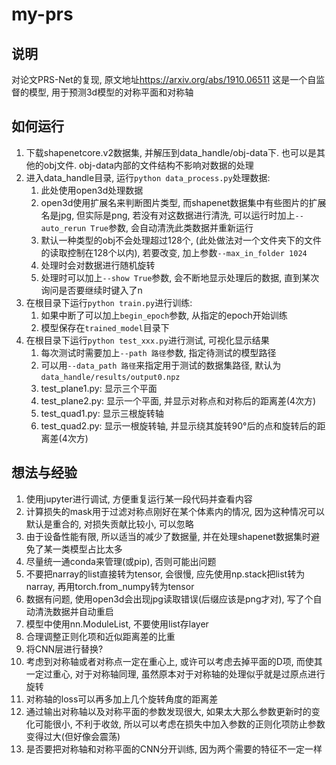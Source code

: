 # my-prs

## 说明

对论文PRS-Net的复现, 原文地址<https://arxiv.org/abs/1910.06511>
这是一个自监督的模型, 用于预测3d模型的对称平面和对称轴

## 如何运行

1. 下载shapenetcore.v2数据集, 并解压到data_handle/obj-data下. 也可以是其他的obj文件. obj-data内部的文件结构不影响对数据的处理
2. 进入data_handle目录, 运行`python data_process.py`处理数据:
   1. 此处使用open3d处理数据
   2. open3d使用扩展名来判断图片类型, 而shapenet数据集中有些图片的扩展名是jpg, 但实际是png, 若没有对这数据进行清洗, 可以运行时加上`--auto_rerun True`参数, 会自动清洗此类数据并重新运行
   3. 默认一种类型的obj不会处理超过128个, (此处做法对一个文件夹下的文件的读取控制在128个以内), 若要改变, 加上参数`--max_in_folder 1024`
   4. 处理时会对数据进行随机旋转
   5. 处理时可以加上`--show True`参数, 会不断地显示处理后的数据, 直到某次询问是否要继续时键入了n
3. 在根目录下运行`python train.py`进行训练:
   1. 如果中断了可以加上`begin_epoch`参数, 从指定的epoch开始训练
   2. 模型保存在`trained_model`目录下
4. 在根目录下运行`python test_xxx.py`进行测试, 可视化显示结果
   1. 每次测试时需要加上`--path 路径`参数, 指定待测试的模型路径
   2. 可以用`--data_path 路径`来指定用于测试的数据集路径, 默认为`data_handle/results/output0.npz`
   3. test_plane1.py: 显示三个平面
   4. test_plane2.py: 显示一个平面, 并显示对称点和对称后的距离差(4次方)
   5. test_quad1.py: 显示三根旋转轴
   6. test_quad2.py: 显示一根旋转轴, 并显示绕其旋转90°后的点和旋转后的距离差(4次方)

## 想法与经验

1. 使用jupyter进行调试, 方便重复运行某一段代码并查看内容
2. 计算损失的mask用于过滤对称点刚好在某个体素内的情况, 因为这种情况可以默认是重合的, 对损失贡献比较小, 可以忽略
3. 由于设备性能有限, 所以适当的减少了数据量, 并在处理shapenet数据集时避免了某一类模型占比太多
4. 尽量统一通conda来管理(或pip), 否则可能出问题
5. 不要把narray的list直接转为tensor, 会很慢, 应先使用np.stack把list转为narray, 再用torch.from_numpy转为tensor
6. 数据有问题, 使用open3d会出现jpg读取错误(后缀应该是png才对), 写了个自动清洗数据并自动重启
7. 模型中使用nn.ModuleList, 不要使用list存layer
9. 合理调整正则化项和近似距离差的比重
10. 将CNN层进行替换?
11. 考虑到对称轴或者对称点一定在重心上, 或许可以考虑去掉平面的D项, 而使其一定过重心, 对于对称轴同理, 虽然原本对于对称轴的处理似乎就是过原点进行旋转
12. 对称轴的loss可以再多加上几个旋转角度的距离差
13. 通过输出对称轴以及对称平面的参数发现很大, 如果太大那么参数更新时的变化可能很小, 不利于收敛, 所以可以考虑在损失中加入参数的正则化项防止参数变得过大(但好像会震荡)
14. 是否要把对称轴和对称平面的CNN分开训练, 因为两个需要的特征不一定一样